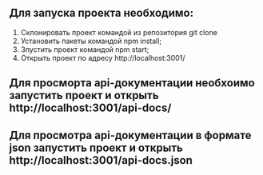 ## Для запуска проекта необходимо:
 1) Склонировать проект командой из репозитория git clone 
 2) Установить пакеты командой npm install;
 3) Зпустить проект командой npm start;
 4) Открыть проект по адресу http://localhost:3001/

## Для просморта api-документации необхоимо запустить проект и открыть http://localhost:3001/api-docs/

## Для просмотра api-документации в формате json  запустить проект и открыть http://localhost:3001/api-docs.json
